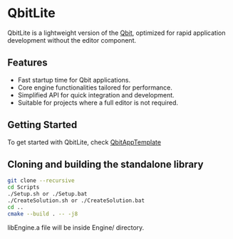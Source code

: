 # QbitLite

QbitLite is a lightweight version of the [Qbit](https://github.com/emomaxd/Qbit), optimized for rapid application development without the editor component.

## Features

- Fast startup time for Qbit applications.
- Core engine functionalities tailored for performance.
- Simplified API for quick integration and development.
- Suitable for projects where a full editor is not required.

## Getting Started

To get started with QbitLite, check [QbitAppTemplate](https://github.com/emomaxd/QbitAppTemplate)

## Cloning and building the standalone library

```bash
git clone --recursive
cd Scripts
./Setup.sh or ./Setup.bat
./CreateSolution.sh or ./CreateSolution.bat
cd ..
cmake --build . -- -j8
```

libEngine.a file will be inside Engine/ directory.